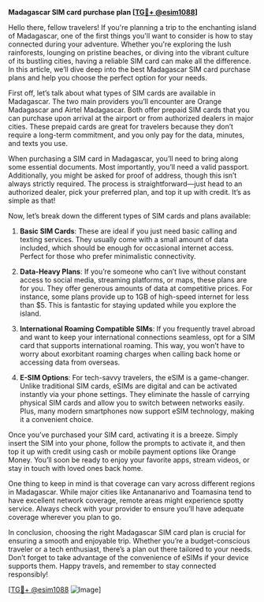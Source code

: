 **Madagascar SIM card purchase plan [[TG💪+ @esim1088](https://t.me/s/esim1088)]**

Hello there, fellow travelers! If you're planning a trip to the enchanting island of Madagascar, one of the first things you'll want to consider is how to stay connected during your adventure. Whether you're exploring the lush rainforests, lounging on pristine beaches, or diving into the vibrant culture of its bustling cities, having a reliable SIM card can make all the difference. In this article, we’ll dive deep into the best Madagascar SIM card purchase plans and help you choose the perfect option for your needs.

First off, let’s talk about what types of SIM cards are available in Madagascar. The two main providers you’ll encounter are Orange Madagascar and Airtel Madagascar. Both offer prepaid SIM cards that you can purchase upon arrival at the airport or from authorized dealers in major cities. These prepaid cards are great for travelers because they don’t require a long-term commitment, and you only pay for the data, minutes, and texts you use.

When purchasing a SIM card in Madagascar, you’ll need to bring along some essential documents. Most importantly, you’ll need a valid passport. Additionally, you might be asked for proof of address, though this isn’t always strictly required. The process is straightforward—just head to an authorized dealer, pick your preferred plan, and top it up with credit. It’s as simple as that!

Now, let’s break down the different types of SIM cards and plans available:

1. **Basic SIM Cards**: These are ideal if you just need basic calling and texting services. They usually come with a small amount of data included, which should be enough for occasional internet access. Perfect for those who prefer minimalistic connectivity.

2. **Data-Heavy Plans**: If you’re someone who can’t live without constant access to social media, streaming platforms, or maps, these plans are for you. They offer generous amounts of data at competitive prices. For instance, some plans provide up to 1GB of high-speed internet for less than $5. This is fantastic for staying updated while you explore the island.

3. **International Roaming Compatible SIMs**: If you frequently travel abroad and want to keep your international connections seamless, opt for a SIM card that supports international roaming. This way, you won’t have to worry about exorbitant roaming charges when calling back home or accessing data from overseas.

4. **E-SIM Options**: For tech-savvy travelers, the eSIM is a game-changer. Unlike traditional SIM cards, eSIMs are digital and can be activated instantly via your phone settings. They eliminate the hassle of carrying physical SIM cards and allow you to switch between networks easily. Plus, many modern smartphones now support eSIM technology, making it a convenient choice.

Once you’ve purchased your SIM card, activating it is a breeze. Simply insert the SIM into your phone, follow the prompts to activate it, and then top it up with credit using cash or mobile payment options like Orange Money. You’ll soon be ready to enjoy your favorite apps, stream videos, or stay in touch with loved ones back home.

One thing to keep in mind is that coverage can vary across different regions in Madagascar. While major cities like Antananarivo and Toamasina tend to have excellent network coverage, remote areas might experience spotty service. Always check with your provider to ensure you’ll have adequate coverage wherever you plan to go.

In conclusion, choosing the right Madagascar SIM card plan is crucial for ensuring a smooth and enjoyable trip. Whether you’re a budget-conscious traveler or a tech enthusiast, there’s a plan out there tailored to your needs. Don’t forget to take advantage of the convenience of eSIMs if your device supports them. Happy travels, and remember to stay connected responsibly!

[[TG💪+ @esim1088](https://t.me/s/esim1088) ![Image](https://i.postimg.cc/Y0z9fWf4/image.png)]